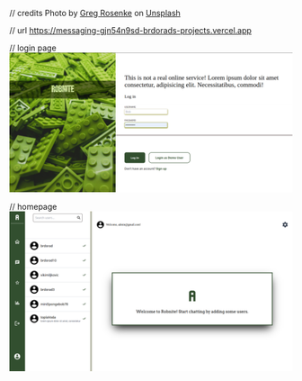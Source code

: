 // credits
Photo by <a href="https://unsplash.com/@greg_rosenke?utm_content=creditCopyText&utm_medium=referral&utm_source=unsplash">Greg Rosenke</a> on <a href="https://unsplash.com/photos/green-lego-block-lot-bJdK9v-VVw0?utm_content=creditCopyText&utm_medium=referral&utm_source=unsplash">Unsplash</a>

// url
https://messaging-gjn54n9sd-brdorads-projects.vercel.app
  

// login page
![login page](loginpage.png)

// homepage
![homepage](homepage.png)